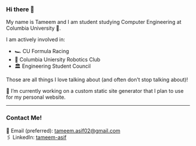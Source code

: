 ### Hi there 👋
My name is Tameem and I am student studying Computer Engineering at Columbia University 🦁. 

I am actively involved in:
- 🏎 CU Formula Racing
- 🦾 Columbia Uniersity Robotics Club 
- 🏛 Engineering Student Council

Those are all things I love talking about (and often don't stop talking about)!

🔭 I’m currently working on a custom static site generator that I plan to use for my personal website. 

---
### Contact Me!
📧 Email (preferred): tameem.asif02@gmail.com  
🖇 LinkedIn: [tameem-asif](https://www.linkedin.com/in/tameem-asif/)

<!--
**tameem-asif/tameem-asif** is a ✨ _special_ ✨ repository because its `README.md` (this file) appears on your GitHub profile.

Here are some ideas to get you started:

- 🔭 I’m currently working on ...
- 🌱 I’m currently learning ...
- 👯 I’m looking to collaborate on ...
- 🤔 I’m looking for help with ...
- 💬 Ask me about ...
- 📫 How to reach me: ...
- 😄 Pronouns: ...
- ⚡ Fun fact: ...
-->
